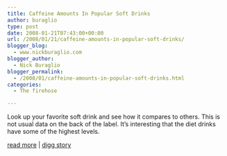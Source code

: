 ```yaml
---
title: Caffeine Amounts In Popular Soft Drinks
author: buraglio
type: post
date: 2008-01-21T07:43:00+00:00
url: /2008/01/21/caffeine-amounts-in-popular-soft-drinks/
blogger_blog:
  - www.nickburaglio.com
blogger_author:
  - Nick Buraglio
blogger_permalink:
  - /2008/01/caffeine-amounts-in-popular-soft-drinks.html
categories:
  - The firehose

---
```

Look up your favorite soft drink and see how it compares to others. This is not usual data on the back of the label. It&#8217;s interesting that the diet drinks have some of the highest levels.

[read more][1] | [digg story][2]

 [1]: http://cheft.wordpress.com/2008/01/18/caffeine-content-in-popular-soft-drinks/
 [2]: http://digg.com/food_drink/Caffeine_Amounts_In_Popular_Soft_Drinks